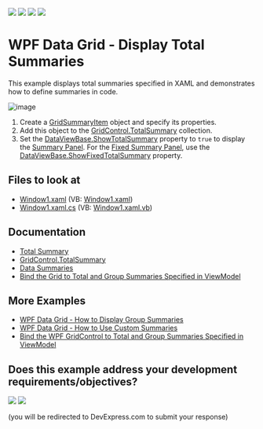 <!-- default badges list -->
![](https://img.shields.io/endpoint?url=https://codecentral.devexpress.com/api/v1/VersionRange/128650079/21.1.5%2B)
[![](https://img.shields.io/badge/Open_in_DevExpress_Support_Center-FF7200?style=flat-square&logo=DevExpress&logoColor=white)](https://supportcenter.devexpress.com/ticket/details/E1636)
[![](https://img.shields.io/badge/📖_How_to_use_DevExpress_Examples-e9f6fc?style=flat-square)](https://docs.devexpress.com/GeneralInformation/403183)
[![](https://img.shields.io/badge/💬_Leave_Feedback-feecdd?style=flat-square)](#does-this-example-address-your-development-requirementsobjectives)
<!-- default badges end -->
# WPF Data Grid - Display Total Summaries

This example displays total summaries specified in XAML and demonstrates how to define summaries in code.

![image](https://user-images.githubusercontent.com/65009440/176139290-69dafaf1-3c4c-4ef5-ae7b-5d732d988973.png)

1. Create a [GridSummaryItem](http://docs.devexpress.com/WPF/DevExpress.Xpf.Grid.GridSummaryItem) object and specify its properties.
2. Add this object to the [GridControl.TotalSummary](http://docs.devexpress.com/WPF/DevExpress.Xpf.Grid.GridControl.TotalSummary) collection.
3. Set the [DataViewBase.ShowTotalSummary](http://docs.devexpress.com/WPF/DevExpress.Xpf.Grid.DataViewBase.ShowTotalSummary) property to `true` to display the [Summary Panel](http://docs.devexpress.com/WPF/6259/controls-and-libraries/data-grid/visual-elements/common-elements/summary-panel). For the [Fixed Summary Panel](http://docs.devexpress.com/WPF/11404/controls-and-libraries/data-grid/visual-elements/common-elements/fixed-summary-panel), use the [DataViewBase.ShowFixedTotalSummary](http://docs.devexpress.com/WPF/DevExpress.Xpf.Grid.DataViewBase.ShowFixedTotalSummary) property.

## Files to look at

* [Window1.xaml](./CS/DXGrid_DisplayTotals/Window1.xaml) (VB: [Window1.xaml](./VB/DXGrid_DisplayTotals/Window1.xaml))
* [Window1.xaml.cs](./CS/DXGrid_DisplayTotals/Window1.xaml.cs) (VB: [Window1.xaml.vb](./VB/DXGrid_DisplayTotals/Window1.xaml.vb))

## Documentation

* [Total Summary](http://docs.devexpress.com/WPF/6128/controls-and-libraries/data-grid/data-summaries/total-summary)
* [GridControl.TotalSummary](http://docs.devexpress.com/WPF/DevExpress.Xpf.Grid.GridControl.TotalSummary)
* [Data Summaries](http://docs.devexpress.com/WPF/7354/controls-and-libraries/data-grid/data-summaries)
* [Bind the Grid to Total and Group Summaries Specified in ViewModel](http://docs.devexpress.com/WPF/10124/controls-and-libraries/data-grid/examples/mvvm-enhancements/binding-to-total-and-group-summaries)

## More Examples

* [WPF Data Grid - How to Display Group Summaries](https://github.com/DevExpress-Examples/how-to-display-group-summaries-e1637)
* [WPF Data Grid - How to Use Custom Summaries](https://github.com/DevExpress-Examples/how-to-summarize-empty-cells-e948)
* [Bind the WPF GridControl to Total and Group Summaries Specified in ViewModel](https://github.com/DevExpress-Examples/wpf-mvvm-how-to-bind-the-gridcontrol-to-total-and-group-summaries-specified-in-viewmodel)
<!-- feedback -->
## Does this example address your development requirements/objectives?

[<img src="https://www.devexpress.com/support/examples/i/yes-button.svg"/>](https://www.devexpress.com/support/examples/survey.xml?utm_source=github&utm_campaign=how-to-display-total-summaries-e1636&~~~was_helpful=yes) [<img src="https://www.devexpress.com/support/examples/i/no-button.svg"/>](https://www.devexpress.com/support/examples/survey.xml?utm_source=github&utm_campaign=how-to-display-total-summaries-e1636&~~~was_helpful=no)

(you will be redirected to DevExpress.com to submit your response)
<!-- feedback end -->
